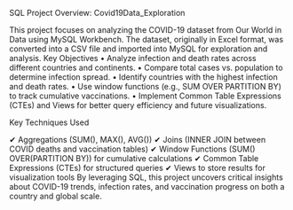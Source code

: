 SQL Project Overview: Covid19Data_Exploration

This project focuses on analyzing the COVID-19 dataset from Our World in Data using MySQL Workbench. The dataset, originally in Excel format, was converted into a CSV file and imported into MySQL for exploration and analysis.
Key Objectives
•	Analyze infection and death rates across different countries and continents.
•	Compare total cases vs. population to determine infection spread.
•	Identify countries with the highest infection and death rates.
•	Use window functions (e.g., SUM OVER PARTITION BY) to track cumulative vaccinations.
•	Implement Common Table Expressions (CTEs) and Views for better query efficiency and future visualizations.

Key Techniques Used

✔ Aggregations (SUM(), MAX(), AVG())
✔ Joins (INNER JOIN between COVID deaths and vaccination tables)
✔ Window Functions (SUM() OVER(PARTITION BY)) for cumulative calculations
✔ Common Table Expressions (CTEs) for structured queries
✔ Views to store results for visualization tools
By leveraging SQL, this project uncovers critical insights about COVID-19 trends, infection rates, and vaccination progress on both a country and global scale.
